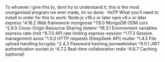 To whoever i give this to, dont try to understand it, this is the most unorganised program ive ever made, im so done.
-ItsTP
What you'll need to install in order for this to work:
Node.js	v18.x or later
npm	v9.x or later
express	^4.18.2	Web framework
mongoose	^7.6.0	MongoDB ODM
cors	^2.8.5	Cross-Origin Resource Sharing
dotenv	^16.3.1	Environment variables
express-rate-limit	^6.7.0	API rate limiting
express-session	^1.17.3	Session management
axios	^1.5.0	HTTP requests (DeepSeek API)
multer	^1.4.5	File upload handling
bcryptjs	^2.4.3	Password hashing
jsonwebtoken	^9.0.1	JWT authentication
socket.io	^4.7.2	Real-time collaboration
redis	^4.6.7	Caching (optional)
